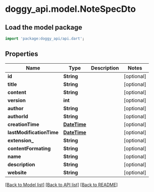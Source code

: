 # doggy_api.model.NoteSpecDto

## Load the model package
```dart
import 'package:doggy_api/api.dart';
```

## Properties
Name | Type | Description | Notes
------------ | ------------- | ------------- | -------------
**id** | **String** |  | [optional] 
**title** | **String** |  | [optional] 
**content** | **String** |  | [optional] 
**version** | **int** |  | [optional] 
**author** | **String** |  | [optional] 
**authorId** | **String** |  | [optional] 
**creationTime** | [**DateTime**](DateTime.md) |  | [optional] 
**lastModificationTime** | [**DateTime**](DateTime.md) |  | [optional] 
**extension_** | **String** |  | [optional] 
**contentFormating** | **String** |  | [optional] 
**name** | **String** |  | [optional] 
**description** | **String** |  | [optional] 
**website** | **String** |  | [optional] 

[[Back to Model list]](../README.md#documentation-for-models) [[Back to API list]](../README.md#documentation-for-api-endpoints) [[Back to README]](../README.md)


